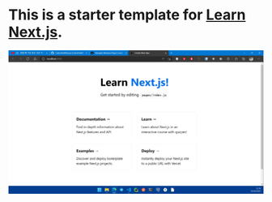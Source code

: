 # This is a starter template for [Learn Next.js](https://nextjs.org/learn).

![localhost](https://github.com/CarlosViniMSouza/nextjs-blog-template/blob/main/nextjs-blog/images/localhost.jpg)